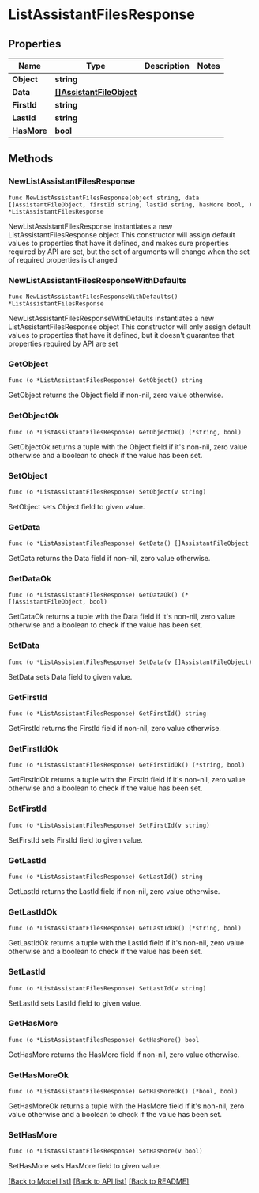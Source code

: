 # ListAssistantFilesResponse

## Properties

Name | Type | Description | Notes
------------ | ------------- | ------------- | -------------
**Object** | **string** |  | 
**Data** | [**[]AssistantFileObject**](AssistantFileObject.md) |  | 
**FirstId** | **string** |  | 
**LastId** | **string** |  | 
**HasMore** | **bool** |  | 

## Methods

### NewListAssistantFilesResponse

`func NewListAssistantFilesResponse(object string, data []AssistantFileObject, firstId string, lastId string, hasMore bool, ) *ListAssistantFilesResponse`

NewListAssistantFilesResponse instantiates a new ListAssistantFilesResponse object
This constructor will assign default values to properties that have it defined,
and makes sure properties required by API are set, but the set of arguments
will change when the set of required properties is changed

### NewListAssistantFilesResponseWithDefaults

`func NewListAssistantFilesResponseWithDefaults() *ListAssistantFilesResponse`

NewListAssistantFilesResponseWithDefaults instantiates a new ListAssistantFilesResponse object
This constructor will only assign default values to properties that have it defined,
but it doesn't guarantee that properties required by API are set

### GetObject

`func (o *ListAssistantFilesResponse) GetObject() string`

GetObject returns the Object field if non-nil, zero value otherwise.

### GetObjectOk

`func (o *ListAssistantFilesResponse) GetObjectOk() (*string, bool)`

GetObjectOk returns a tuple with the Object field if it's non-nil, zero value otherwise
and a boolean to check if the value has been set.

### SetObject

`func (o *ListAssistantFilesResponse) SetObject(v string)`

SetObject sets Object field to given value.


### GetData

`func (o *ListAssistantFilesResponse) GetData() []AssistantFileObject`

GetData returns the Data field if non-nil, zero value otherwise.

### GetDataOk

`func (o *ListAssistantFilesResponse) GetDataOk() (*[]AssistantFileObject, bool)`

GetDataOk returns a tuple with the Data field if it's non-nil, zero value otherwise
and a boolean to check if the value has been set.

### SetData

`func (o *ListAssistantFilesResponse) SetData(v []AssistantFileObject)`

SetData sets Data field to given value.


### GetFirstId

`func (o *ListAssistantFilesResponse) GetFirstId() string`

GetFirstId returns the FirstId field if non-nil, zero value otherwise.

### GetFirstIdOk

`func (o *ListAssistantFilesResponse) GetFirstIdOk() (*string, bool)`

GetFirstIdOk returns a tuple with the FirstId field if it's non-nil, zero value otherwise
and a boolean to check if the value has been set.

### SetFirstId

`func (o *ListAssistantFilesResponse) SetFirstId(v string)`

SetFirstId sets FirstId field to given value.


### GetLastId

`func (o *ListAssistantFilesResponse) GetLastId() string`

GetLastId returns the LastId field if non-nil, zero value otherwise.

### GetLastIdOk

`func (o *ListAssistantFilesResponse) GetLastIdOk() (*string, bool)`

GetLastIdOk returns a tuple with the LastId field if it's non-nil, zero value otherwise
and a boolean to check if the value has been set.

### SetLastId

`func (o *ListAssistantFilesResponse) SetLastId(v string)`

SetLastId sets LastId field to given value.


### GetHasMore

`func (o *ListAssistantFilesResponse) GetHasMore() bool`

GetHasMore returns the HasMore field if non-nil, zero value otherwise.

### GetHasMoreOk

`func (o *ListAssistantFilesResponse) GetHasMoreOk() (*bool, bool)`

GetHasMoreOk returns a tuple with the HasMore field if it's non-nil, zero value otherwise
and a boolean to check if the value has been set.

### SetHasMore

`func (o *ListAssistantFilesResponse) SetHasMore(v bool)`

SetHasMore sets HasMore field to given value.



[[Back to Model list]](../README.md#documentation-for-models) [[Back to API list]](../README.md#documentation-for-api-endpoints) [[Back to README]](../README.md)


